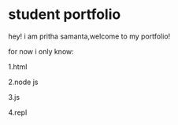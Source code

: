 # student portfolio

hey! i am pritha samanta,welcome to my portfolio!


for now i only know:

1.html

2.node js


3.js

4.repl